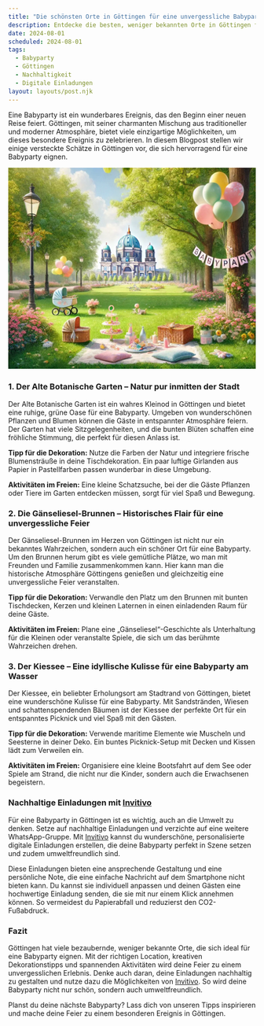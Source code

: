 ```yaml
---
title: "Die schönsten Orte in Göttingen für eine unvergessliche Babyparty: Geheimtipps und lokale Highlights"
description: Entdecke die besten, weniger bekannten Orte in Göttingen für eine einzigartige Babyparty, inklusive nachhaltiger Dekorationstipps und personalisierten digitalen Einladungen.
date: 2024-08-01
scheduled: 2024-08-01
tags:
  - Babyparty
  - Göttingen
  - Nachhaltigkeit
  - Digitale Einladungen
layout: layouts/post.njk
---
```


Eine Babyparty ist ein wunderbares Ereignis, das den Beginn einer neuen Reise feiert. Göttingen, mit seiner charmanten Mischung aus traditioneller und moderner Atmosphäre, bietet viele einzigartige Möglichkeiten, um dieses besondere Ereignis zu zelebrieren. In diesem Blogpost stellen wir einige versteckte Schätze in Göttingen vor, die sich hervorragend für eine Babyparty eignen.

![Babyparty im Park](/img/picnic-park.webp)

### 1. **Der Alte Botanische Garten – Natur pur inmitten der Stadt**

Der Alte Botanische Garten ist ein wahres Kleinod in Göttingen und bietet eine ruhige, grüne Oase für eine Babyparty. Umgeben von wunderschönen Pflanzen und Blumen können die Gäste in entspannter Atmosphäre feiern. Der Garten hat viele Sitzgelegenheiten, und die bunten Blüten schaffen eine fröhliche Stimmung, die perfekt für diesen Anlass ist.

**Tipp für die Dekoration:** Nutze die Farben der Natur und integriere frische Blumensträuße in deine Tischdekoration. Ein paar luftige Girlanden aus Papier in Pastellfarben passen wunderbar in diese Umgebung.

**Aktivitäten im Freien:** Eine kleine Schatzsuche, bei der die Gäste Pflanzen oder Tiere im Garten entdecken müssen, sorgt für viel Spaß und Bewegung.

### 2. **Die Gänseliesel-Brunnen – Historisches Flair für eine unvergessliche Feier**

Der Gänseliesel-Brunnen im Herzen von Göttingen ist nicht nur ein bekanntes Wahrzeichen, sondern auch ein schöner Ort für eine Babyparty. Um den Brunnen herum gibt es viele gemütliche Plätze, wo man mit Freunden und Familie zusammenkommen kann. Hier kann man die historische Atmosphäre Göttingens genießen und gleichzeitig eine unvergessliche Feier veranstalten.

**Tipp für die Dekoration:** Verwandle den Platz um den Brunnen mit bunten Tischdecken, Kerzen und kleinen Laternen in einen einladenden Raum für deine Gäste.

**Aktivitäten im Freien:** Plane eine „Gänseliesel“-Geschichte als Unterhaltung für die Kleinen oder veranstalte Spiele, die sich um das berühmte Wahrzeichen drehen.

### 3. **Der Kiessee – Eine idyllische Kulisse für eine Babyparty am Wasser**

Der Kiessee, ein beliebter Erholungsort am Stadtrand von Göttingen, bietet eine wunderschöne Kulisse für eine Babyparty. Mit Sandstränden, Wiesen und schattenspendenden Bäumen ist der Kiessee der perfekte Ort für ein entspanntes Picknick und viel Spaß mit den Gästen.

**Tipp für die Dekoration:** Verwende maritime Elemente wie Muscheln und Seesterne in deiner Deko. Ein buntes Picknick-Setup mit Decken und Kissen lädt zum Verweilen ein.

**Aktivitäten im Freien:** Organisiere eine kleine Bootsfahrt auf dem See oder Spiele am Strand, die nicht nur die Kinder, sondern auch die Erwachsenen begeistern.

### **Nachhaltige Einladungen mit [Invitivo](https://invitivo.com/create)**

Für eine Babyparty in Göttingen ist es wichtig, auch an die Umwelt zu denken. Setze auf nachhaltige Einladungen und verzichte auf eine weitere WhatsApp-Gruppe. Mit [Invitivo](https://invitivo.com/) kannst du wunderschöne, personalisierte digitale Einladungen erstellen, die deine Babyparty perfekt in Szene setzen und zudem umweltfreundlich sind.

Diese Einladungen bieten eine ansprechende Gestaltung und eine persönliche Note, die eine einfache Nachricht auf dem Smartphone nicht bieten kann. Du kannst sie individuell anpassen und deinen Gästen eine hochwertige Einladung senden, die sie mit nur einem Klick annehmen können. So vermeidest du Papierabfall und reduzierst den CO2-Fußabdruck.

### **Fazit**

Göttingen hat viele bezaubernde, weniger bekannte Orte, die sich ideal für eine Babyparty eignen. Mit der richtigen Location, kreativen Dekorationstipps und spannenden Aktivitäten wird deine Feier zu einem unvergesslichen Erlebnis. Denke auch daran, deine Einladungen nachhaltig zu gestalten und nutze dazu die Möglichkeiten von [Invitivo](https://invitivo.com). So wird deine Babyparty nicht nur schön, sondern auch umweltfreundlich.

Planst du deine nächste Babyparty? Lass dich von unseren Tipps inspirieren und mache deine Feier zu einem besonderen Ereignis in Göttingen.
